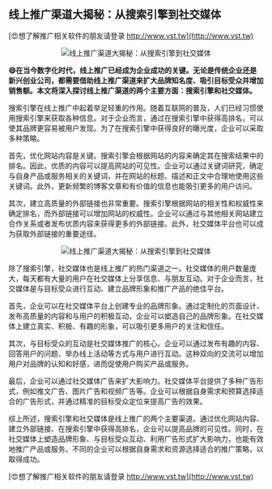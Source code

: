 ## **线上推广渠道大揭秘：从搜索引擎到社交媒体**

[😍想了解推广相关软件的朋友请登录 http://www.vst.tw](http://www.vst.tw)

 <center><img src="https://vst.tw/MP4/tuiguang/png/4.png" alt="线上推广渠道大揭秘：从搜索引擎到社交媒体"></center>

**😄在当今数字化时代，线上推广已经成为企业成功的关键。无论是传统企业还是新兴创业公司，都需要借助线上推广渠道来扩大品牌知名度、吸引目标受众并增加销售额。本文将深入探讨线上推广渠道的两个主要方面：搜索引擎和社交媒体。**

搜索引擎在线上推广中起着举足轻重的作用。随着互联网的普及，人们已经习惯使用搜索引擎来获取各种信息。对于企业而言，通过在搜索引擎中获得高排名，可以使其品牌更容易被用户发现。为了在搜索引擎中获得良好的曝光度，企业可以采取多种策略。

首先，优化网站内容是关键。搜索引擎会根据网站的内容来确定其在搜索结果中的排名。因此，优质的内容可以提高网站的可见性。企业可以通过关键词研究，确定与自身产品或服务相关的关键词，并在网站的标题、描述和正文中合理地使用这些关键词。此外，更新频繁的博客文章和有价值的信息也能吸引更多的用户访问。

其次，建立高质量的外部链接也非常重要。搜索引擎根据网站的相关性和权威性来确定排名，而外部链接可以增加网站的权威性。企业可以通过与其他相关网站建立合作关系或者发布优质内容来获得更多的外部链接。此外，社交媒体平台也可以成为获取外部链接的重要途径。

 <center><img src="https://vst.tw/MP4/tuiguang/png/3.png" alt="线上推广渠道大揭秘：从搜索引擎到社交媒体"></center>

除了搜索引擎，社交媒体也是线上推广的热门渠道之一。社交媒体的用户数量庞大，每天都有大量的用户在社交媒体上分享信息、与朋友互动。对于企业而言，社交媒体是与目标受众进行互动、建立品牌形象和推广产品的绝佳平台。

首先，企业可以在社交媒体平台上创建专业的品牌形象。通过定制化的页面设计、发布高质量的内容和与用户的积极互动，企业可以塑造自己的品牌形象。在社交媒体上建立真实、积极、有趣的形象，可以吸引更多用户的关注和信任。

其次，与目标受众的互动是社交媒体推广的核心。企业可以通过发布有趣的内容、回答用户的问题、举办线上活动等方式与用户进行互动。这种双向的交流可以增加用户对品牌的认知和好感，进而促使用户购买产品或服务。

最后，企业可以通过社交媒体广告来扩大影响力。社交媒体平台提供了多种广告形式，例如推文广告、图片广告和视频广告等。企业可以根据自身需求和预算选择适合的广告形式，并通过精准的目标受众定位来提高广告的效果。

综上所述，搜索引擎和社交媒体是线上推广的两个主要渠道。通过优化网站内容、建立外部链接、在搜索引擎中获得高排名，企业可以提高品牌的可见性。同时，在社交媒体上塑造品牌形象、与目标受众互动、利用广告形式扩大影响力，也能有效地推广产品或服务。不同的企业可以根据自身需求和资源选择适合的推广策略，以取得成功。

[😍想了解推广相关软件的朋友请登录 http://www.vst.tw](http://www.vst.tw)



